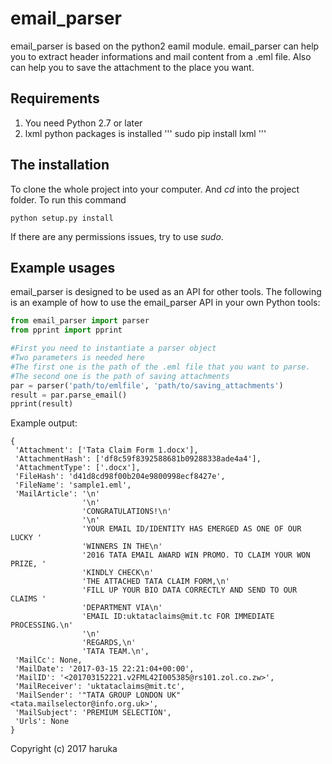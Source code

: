 # email_parser

email_parser is based on the python2 eamil module.
email_parser can help you to extract header informations and mail content from a .eml file. 
Also can help you to save the attachment to the place you want.

## Requirements
1. You need Python 2.7 or later  
2. lxml python packages is installed 
'''
sudo pip install lxml
'''

## The installation

To clone the whole project into your computer.
And *cd* into the project folder.
To run this command
```
python setup.py install
```
If there are any permissions issues, try to use *sudo*.

## Example usages

email_parser is designed to be used as an API for other tools. The following is
an example of how to use the email_parser API in your own Python tools:

```python
from email_parser import parser
from pprint import pprint

#First you need to instantiate a parser object
#Two parameters is needed here
#The first one is the path of the .eml file that you want to parse.
#The second one is the path of saving attachments 
par = parser('path/to/emlfile', 'path/to/saving_attachments')
result = par.parse_email()
pprint(result)
```

Example output:

```
{
 'Attachment': ['Tata Claim Form 1.docx'],
 'AttachmentHash': ['df8c59f8392588681b09288338ade4a4'],
 'AttachmentType': ['.docx'],
 'FileHash': 'd41d8cd98f00b204e9800998ecf8427e',
 'FileName': 'sample1.eml',
 'MailArticle': '\n'
                '\n'
                'CONGRATULATIONS!\n'
                '\n'
                'YOUR EMAIL ID/IDENTITY HAS EMERGED AS ONE OF OUR LUCKY '
                'WINNERS IN THE\n'
                '2016 TATA EMAIL AWARD WIN PROMO. TO CLAIM YOUR WON PRIZE, '
                'KINDLY CHECK\n'
                'THE ATTACHED TATA CLAIM FORM,\n'
                'FILL UP YOUR BIO DATA CORRECTLY AND SEND TO OUR CLAIMS '
                'DEPARTMENT VIA\n'
                'EMAIL ID:uktataclaims@mit.tc FOR IMMEDIATE PROCESSING.\n'
                '\n'
                'REGARDS,\n'
                'TATA TEAM.\n',
 'MailCc': None,
 'MailDate': '2017-03-15 22:21:04+00:00',
 'MailID': '<201703152221.v2FML42I005385@rs101.zol.co.zw>',
 'MailReceiver': 'uktataclaims@mit.tc',
 'MailSender': '"TATA GROUP LONDON UK" <tata.mailselector@info.org.uk>',
 'MailSubject': 'PREMIUM SELECTION',
 'Urls': None
}
```

Copyright (c) 2017 haruka
